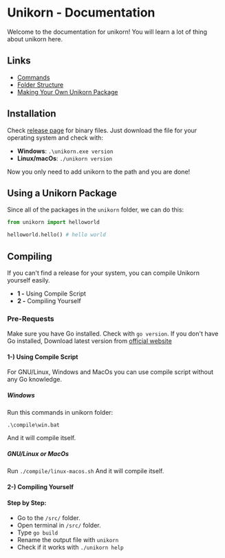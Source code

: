 # Unikorn - Documentation

Welcome to the documentation for unikorn! You will learn a lot of thing about unikorn here.

## Links

- [Commands](https://github.com/5elenay/unikorn/blob/main/docs/Commands.md)
- [Folder Structure](https://github.com/5elenay/unikorn/blob/main/docs/FolderStructure.md)
- [Making Your Own Unikorn Package](https://github.com/5elenay/unikorn/blob/main/docs/CreatingPackages.md)

## Installation

Check [release page](https://github.com/5elenay/unikorn/releases/latest) for binary files. Just download the file for your operating system and check with:

- **Windows**: `.\unikorn.exe version`
- **Linux/macOs**: `./unikorn version`

Now you only need to add unikorn to the path and you are done!

## Using a Unikorn Package

Since all of the packages in the `unikorn` folder, we can do this:

```py
from unikorn import helloworld

helloworld.hello() # hello world
```

## Compiling

If you can't find a release for your system, you can compile Unikorn yourself easily.

- **1 -** Using Compile Script
- **2 -** Compiling Yourself

### Pre-Requests

Make sure you have Go installed. Check with `go version`. If you don't have Go installed, Download latest version from [official website](https://golang.org/dl/)

#### 1-) Using Compile Script

For GNU/Linux, Windows and MacOs you can use compile script without any Go knowledge.

##### Windows

Run this commands in unikorn folder:

```
.\compile\win.bat
```

And it will compile itself.

##### GNU/Linux or MacOs

Run `./compile/linux-macos.sh` And it will compile itself.

#### 2-) Compiling Yourself

#### Step by Step:

- Go to the `/src/` folder.
- Open terminal in `/src/` folder.
- Type `go build`
- Rename the output file with `unikorn`
- Check if it works with `./unikorn help`
